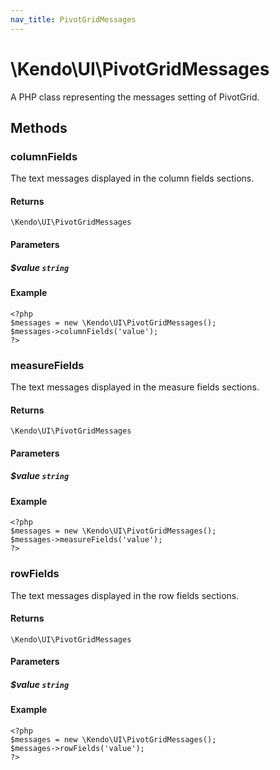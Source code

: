 ```yaml
---
nav_title: PivotGridMessages
---
```


# \Kendo\UI\PivotGridMessages

A PHP class representing the messages setting of PivotGrid.


## Methods

### columnFields
The text messages displayed in the column fields sections.

#### Returns
`\Kendo\UI\PivotGridMessages`

#### Parameters

##### $value `string`



#### Example 
    <?php
    $messages = new \Kendo\UI\PivotGridMessages();
    $messages->columnFields('value');
    ?>

### measureFields
The text messages displayed in the measure fields sections.

#### Returns
`\Kendo\UI\PivotGridMessages`

#### Parameters

##### $value `string`



#### Example 
    <?php
    $messages = new \Kendo\UI\PivotGridMessages();
    $messages->measureFields('value');
    ?>

### rowFields
The text messages displayed in the row fields sections.

#### Returns
`\Kendo\UI\PivotGridMessages`

#### Parameters

##### $value `string`



#### Example 
    <?php
    $messages = new \Kendo\UI\PivotGridMessages();
    $messages->rowFields('value');
    ?>

